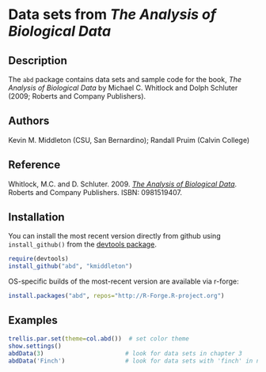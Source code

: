 # Data sets from *The Analysis of Biological Data* #

## Description ##

The `abd` package contains data sets and sample code for the book,
*The Analysis of Biological Data* by Michael C. Whitlock and Dolph
Schluter (2009; Roberts and Company Publishers).
   
## Authors ##

Kevin M. Middleton (CSU, San Bernardino); Randall Pruim (Calvin College)

## Reference ##

Whitlock, M.C. and D. Schluter. 2009. [*The Analysis of Biological 
Data*][abdurl]. Roberts and Company Publishers. ISBN: 0981519407.

[abdurl]:http://www.roberts-publishers.com/whitlock/

## Installation ##

You can install the most recent version directly from github using
`install_github()` from the
[devtools package](https://github.com/hadley/devtools).

```R
require(devtools)
install_github("abd", "kmiddleton")
```

OS-specific builds of the most-recent version are available via r-forge:

```R
install.packages("abd", repos="http://R-Forge.R-project.org")
```

## Examples ##

```R
trellis.par.set(theme=col.abd())  # set color theme
show.settings()
abdData(3)                       # look for data sets in chapter 3
abdData('Finch')                 # look for data sets with 'finch' in name
```
